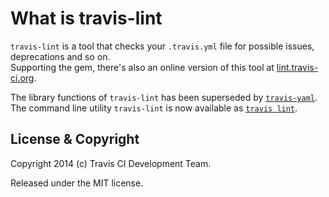 # What is travis-lint

`travis-lint` is a tool that checks your `.travis.yml` file for possible issues, deprecations and so on.  
Supporting the gem, there's also an online version of this tool at [lint.travis-ci.org](http://lint.travis-ci.org).

The library functions of `travis-lint` has been superseded by [`travis-yaml`](https://github.com/travis-ci/travis-yaml).
The command line utility `travis-lint` is now available as [`travis lint`](https://github.com/travis-ci/travis.rb#lint).

## License & Copyright

Copyright 2014 (c) Travis CI Development Team.

Released under the MIT license.
